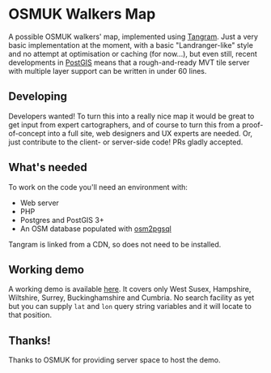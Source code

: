 # OSMUK Walkers Map

A possible OSMUK walkers' map, implemented using [Tangram](https://github.com/tangrams/tangram). Just a very basic implementation at the moment, with a basic "Landranger-like" style and no attempt at optimisation or caching (for now...), but even still, recent developments in [PostGIS](https://postgis.net) means that a rough-and-ready MVT tile server with multiple layer support can be written in under 60 lines.

## Developing

Developers wanted! To turn this into a really nice map it would be great to get input from expert cartographers, and of course to turn this from a proof-of-concept into a full site, web designers and UX experts are needed. Or, just contribute to the client- or server-side code! PRs gladly accepted.

## What's needed

To work on the code you'll need an environment with:

- Web server
- PHP
- Postgres and PostGIS 3+
- An OSM database populated with [osm2pgsql](https://osm2pgsql.org)

Tangram is linked from a CDN, so does not need to be installed.

## Working demo

A working demo is available [here](http://35.177.54.109). It covers only West Susex, Hampshire, Wiltshire, Surrey, Buckinghamshire and Cumbria. No search facility as yet but you can supply `lat` and `lon` query string variables and it will locate to that position.

## Thanks!

Thanks to OSMUK for providing server space to host the demo.
